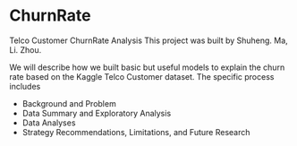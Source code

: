 # ChurnRate
Telco Customer ChurnRate Analysis
This project was built by Shuheng. Ma, Li. Zhou.

We will describe how we built basic but useful models to explain the churn rate based on the Kaggle Telco Customer dataset. 
The specific process includes 
*  Background and Problem
*  Data Summary and Exploratory Analysis
*  Data Analyses
*  Strategy Recommendations, Limitations, and Future Research

